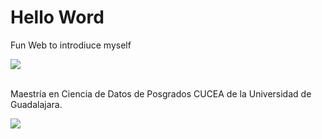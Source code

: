 # Hello Word





Fun Web to introdiuce myself

![](https://media.giphy.com/media/IqfIfAfIwKvr2htGAA/giphy.gif)






<br>
Maestría en Ciencia de Datos de Posgrados CUCEA de la Universidad de Guadalajara.  


![](https://raw.githubusercontent.com/vcuspinera/UDG_MCD_Project_Dev_II/main/actividades/img/MCD_logo.png)
